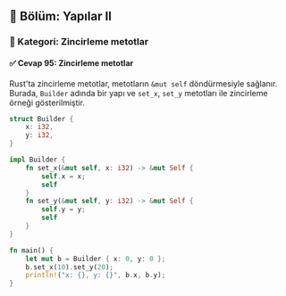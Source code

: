 ## 📘 Bölüm: Yapılar II  
### 🔹 Kategori: Zincirleme metotlar  
#### ✅ Cevap 95: Zincirleme metotlar

Rust'ta zincirleme metotlar, metotların `&mut self` döndürmesiyle sağlanır. Burada, `Builder` adında bir yapı ve `set_x`, `set_y` metotları ile zincirleme örneği gösterilmiştir.

```rust
struct Builder {
    x: i32,
    y: i32,
}

impl Builder {
    fn set_x(&mut self, x: i32) -> &mut Self {
        self.x = x;
        self
    }
    fn set_y(&mut self, y: i32) -> &mut Self {
        self.y = y;
        self
    }
}

fn main() {
    let mut b = Builder { x: 0, y: 0 };
    b.set_x(10).set_y(20);
    println!("x: {}, y: {}", b.x, b.y);
}
```
